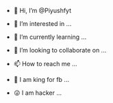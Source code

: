 - 👋 Hi, I’m @Piyushfyt
- 👀 I’m interested in ...
- 🌱 I’m currently learning ...
- 💞️ I’m looking to collaborate on ...

- 📫 How to reach me ...
- 👑 I am king for fb ...
- 😜 I am hacker ...
<!---
Piyushfyt/Piyushfyt is a ✨ special ✨ repository because its `README.md` (this file) appears on your GitHub profile.
You can click the Preview link to take a look at your changes.
--->
